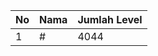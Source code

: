 | No | Nama            | Jumlah Level |
|----|-----------------|--------------|
| 1  | #    |    4044        |
